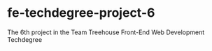 # fe-techdegree-project-6
The 6th project in the Team Treehouse Front-End Web Development Techdegree
